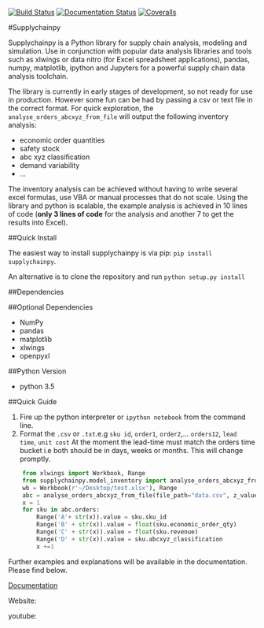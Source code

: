 [![Build Status](https://travis-ci.org/KevinFasusi/supplychainpy.svg?branch=master)](https://travis-ci.org/KevinFasusi/supplychainpy?branch=master)
[![Documentation Status](https://readthedocs.org/projects/supplychainpy/badge/?version=latest)](http://supplychainpy.readthedocs.org/en/latest/?badge=latest)
[![Coveralls](https://img.shields.io/coveralls/jekyll/jekyll.svg)](https://coveralls.io/github/KevinFasusi/supplychainpy)

#Supplychainpy

Supplychainpy is a Python library for supply chain analysis, modeling and simulation. Use in conjunction with popular
data analysis libraries and tools such as xlwings or data nitro (for Excel spreadsheet applications), pandas,
numpy, matplotlib, ipython and Jupyters for a powerful supply chain data analysis toolchain.

The library is currently in early stages of development, so not ready for use in production. However some fun can be had
by passing a csv or text file in the correct format. For quick exploration, the `analyse_orders_abcxyz_from_file`
will output the following inventory analysis:
- economic order quantities
- safety stock
- abc xyz classification
- demand variability
- ...


The inventory analysis can be achieved without having to write several excel formulas, use VBA or manual processes that
do not scale. Using the library and python is scalable, the example analysis is achieved in 10 lines of code
(**only 3 lines of code** for the analysis and another 7 to get the results into Excel).

##Quick Install

The easiest way to install supplychainpy is via pip: `pip install supplychainpy`.

An alternative is to clone the repository and run `python setup.py install`

##Dependencies


##Optional Dependencies

- NumPy
- pandas
- matplotlib
- xlwings
- openpyxl

##Python Version

- python 3.5

##Quick Guide
1. Fire up the python interpreter or `ipython notebook` from the command line.
2. Format the `.csv` or `.txt`.e.g `sku id`, `order1`, `order2`,... `orders12`, `lead time`, `unit cost`
At the moment the lead-time must match the orders time bucket i.e both should be in days, weeks or months. This will
change promptly.


```python
	from xlwings import Workbook, Range
    from supplychainpy.model_inventory import analyse_orders_abcxyz_from_file
    wb = Workbook(r'~/Desktop/test.xlsx'), Range
    abc = analyse_orders_abcxyz_from_file(file_path="data.csv", z_value= 1.28, reorder_cost=5000, file_type="csv")
    x = 1
    for sku in abc.orders:
        Range('A'+ str(x)).value = sku.sku_id
        Range('B' + str(x)).value = float(sku.economic_order_qty)
        Range('C' + str(x)).value = float(sku.revenue)
        Range('D' + str(x)).value = sku.abcxyz_classification
        x +=1
```
Further examples and explanations will be available in the documentation. Please find below.


[Documentation](http://supplychainpy.readthedocs.org/)

Website:

youtube:



